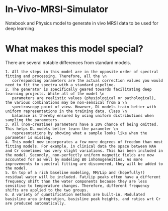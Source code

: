 # In-Vivo-MRSI-Simulator
Notebook and Physics model to generate in vivo MRSI data to be used for deep learning

# What makes this model special?
There are several notable differences from standard models. 

    1. All the steps in this model are in the opposite order of spectral fitting and processing. Therefore, all the \n
       corresponding parameters are the actual correction values you would need to fit the spectra with a standard pipeline.
    2. The generator is specifically geared towards facilitating deep learning projects. While all of the model \n
       parameters are realistic values (physiological or pathological), the various combinations may be non-sensical from a \n
       spectroscopy point of view. However, DL models train better with uniform representations in the training data. Class \n
       balanace is thereby ensured by using uniform distributions when sampling the parameters.
    3. All (non-creatine) parameters have a 20% chance of being omitted. This helps DL models better learn the parameter \n
       representations by showing what a sample looks like when the parameter is missing.
    4. This model now incorporates a few more degrees of freedom than most fitting models. For example, in clinical data the space between NAA and Cr sometimes has very slight variations. This has been included in the model. Secondly, non-perfectly uniform magnetic fields are now accounted for as well by modeling B0 inhomogeneities. As more improvements to spectral fitting are discovered, they will be added to the model.
    5. On top of a rich baseline modeling, MM/Lip and (hopefully!) residual water will be included. Fat/Lip peaks often have a different frequency shift than the water components because they are less sensitive to temperature changes. Therefore, different frequency shifts are applied to the two groups. 
    6. A variety of quantification methods are built-in. Modulated basisline area integration, basisline peak heights, and ratios wrt Cr are produced automatically.
